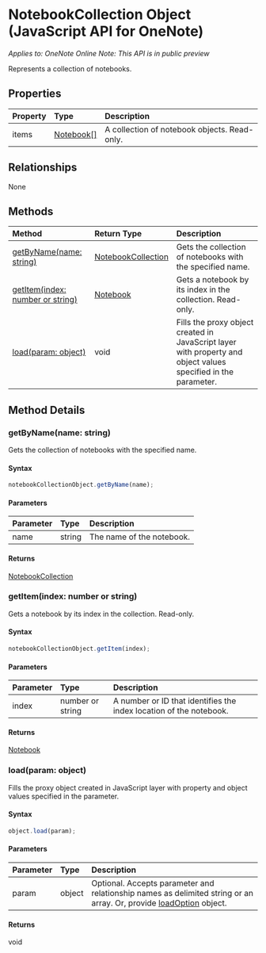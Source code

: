 # NotebookCollection Object (JavaScript API for OneNote)

_Applies to: OneNote Online_
_Note: This API is in public preview_

Represents a collection of notebooks.

## Properties

| Property	   | Type	|Description
|:---------------|:--------|:----------|
|items|[Notebook[]](notebook.md)|A collection of notebook objects. Read-only.|


## Relationships
None


## Methods

| Method		   | Return Type	|Description|
|:---------------|:--------|:----------|
|[getByName(name: string)](#getbynamename-string)|[NotebookCollection](notebookcollection.md)|Gets the collection of notebooks with the specified name.|
|[getItem(index: number or string)](#getitemindex-number-or-string)|[Notebook](notebook.md)|Gets a notebook by its index in the collection. Read-only.|
|[load(param: object)](#loadparam-object)|void|Fills the proxy object created in JavaScript layer with property and object values specified in the parameter.|

## Method Details


### getByName(name: string)
Gets the collection of notebooks with the specified name.

#### Syntax
```js
notebookCollectionObject.getByName(name);
```

#### Parameters
| Parameter	   | Type	|Description|
|:---------------|:--------|:----------|
|name|string|The name of the notebook.|

#### Returns
[NotebookCollection](notebookcollection.md)

### getItem(index: number or string)
Gets a notebook by its index in the collection. Read-only.

#### Syntax
```js
notebookCollectionObject.getItem(index);
```

#### Parameters
| Parameter	   | Type	|Description|
|:---------------|:--------|:----------|
|index|number or string|A number or ID that identifies the index location of the notebook.|

#### Returns
[Notebook](notebook.md)

### load(param: object)
Fills the proxy object created in JavaScript layer with property and object values specified in the parameter.

#### Syntax
```js
object.load(param);
```

#### Parameters
| Parameter	   | Type	|Description|
|:---------------|:--------|:----------|
|param|object|Optional. Accepts parameter and relationship names as delimited string or an array. Or, provide [loadOption](loadoption.md) object.|

#### Returns
void
